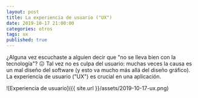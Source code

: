 ```yaml
---
layout: post
title: La experiencia de usuario ("UX")
date: 2019-10-17 21:00:00
categories: otros
tags: ux
published: true
---
```


¿Alguna vez escuchaste a alguien decir que "no se lleva bien con la tecnología"? 😖 Tal vez no es culpa del usuario: muchas veces la causa es un mal diseño del software (y esto va mucho más allá del diseño gráfico). La experiencia de usuario ("UX") es crucial en una aplicación.

![Experiencia de usuario]({{ site.url }}/assets/2019-10-17-ux.png)
